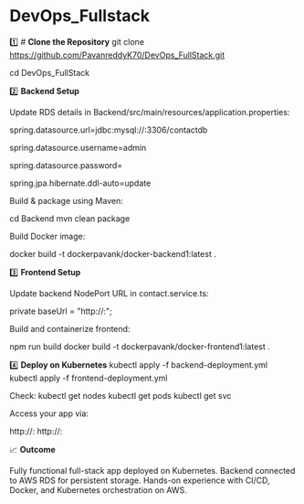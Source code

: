 # DevOps_Fullstack
1️⃣ # **Clone the Repository**
git clone https://github.com/PavanreddyK70/DevOps_FullStack.git

cd DevOps_FullStack

2️⃣ **Backend Setup**

Update RDS details in Backend/src/main/resources/application.properties:

spring.datasource.url=jdbc:mysql://<RDS-ENDPOINT>:3306/contactdb

spring.datasource.username=admin

spring.datasource.password=<yourpassword>

spring.jpa.hibernate.ddl-auto=update

Build & package using Maven:

cd Backend
mvn clean package

Build Docker image:

docker build -t dockerpavank/docker-backend1:latest .

3️⃣ **Frontend Setup**

Update backend NodePort URL in contact.service.ts:

private baseUrl = "http://<EC2-IP>:<NodePort>";

Build and containerize frontend:

npm run build
docker build -t dockerpavank/docker-frontend1:latest .

4️⃣ **Deploy on Kubernetes**
kubectl apply -f backend-deployment.yml
kubectl apply -f frontend-deployment.yml

Check:
kubectl get nodes
kubectl get pods
kubectl get svc

Access your app via:

http://<EC2-Public-IP>:<Frontend-NodePort>
http://<EC2-Public-IP>:<Backend-NodePort>

📈 **Outcome**

Fully functional full-stack app deployed on Kubernetes.
Backend connected to AWS RDS for persistent storage.
Hands-on experience with CI/CD, Docker, and Kubernetes orchestration on AWS.
